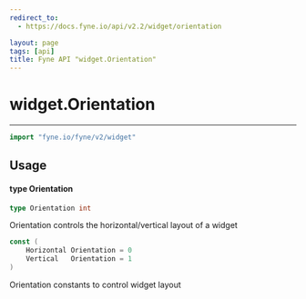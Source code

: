 ```yaml
---
redirect_to:
  - https://docs.fyne.io/api/v2.2/widget/orientation

layout: page
tags: [api]
title: Fyne API "widget.Orientation"
---
```



# widget.Orientation
---
```go
import "fyne.io/fyne/v2/widget"
```

## Usage

#### type Orientation

```go
type Orientation int
```

Orientation controls the horizontal/vertical layout of a widget

```go
const (
	Horizontal Orientation = 0
	Vertical   Orientation = 1
)
```
Orientation constants to control widget layout
